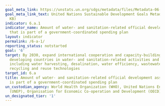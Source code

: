 ```yaml
---
goal_meta_link: https://unstats.un.org/sdgs/metadata/files/Metadata-06-0A-01.pdf
goal_meta_link_text: United Nations Sustainable Development Goals Metadata (PDF 399
  KB)
indicator: 6.a.1
indicator_name: Amount of water- and sanitation-related official development assistance
  that is part of a government-coordinated spending plan
layout: indicator
permalink: /6-a-1/
reporting_status: notstarted
goal: '6'
target: By 2030, expand international cooperation and capacity-building support to
  developing countries in water- and sanitation-related activities and programmes,
  including water harvesting, desalination, water efficiency, wastewater treatment,
  recycling and reuse technologies
target_id: 6.a
title: Amount of water- and sanitation-related official development assistance that
  is part of a government-coordinated spending plan
un_custodian_agency: World Health Organization (WHO), United Nations Environment Programme
  (UNEP), Organisation for Economic Co-operation and Development (OECD)
un_designated_tier: '1'
---
```


